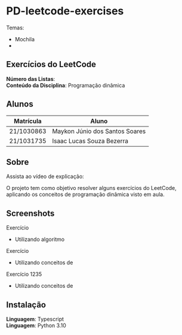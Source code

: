 # PD-leetcode-exercises

Temas:

-  Mochila
-  


## Exercícios do LeetCode

**Número das Listas**:  <br>
**Conteúdo da Disciplina**: Programação dinâmica<br>

## Alunos

| Matrícula  | Aluno                          |
| ---------- | ------------------------------ |
| 21/1030863 | Maykon Júnio dos Santos Soares |
| 21/1031735 | Isaac Lucas Souza Bezerra      |

## Sobre

Assista ao vídeo de explicação: 

O projeto tem como objetivo resolver alguns exercícios do LeetCode, aplicando os conceitos de programação dinâmica visto em aula.

## Screenshots
Exercício 
-  Utilizando algoritmo 



Exercício
- Utilizando conceitos de 


Exercício 1235
- Utilizando conceitos de 

## Instalação

**Linguagem**: Typescript<br>
**Linguagem**: Python 3.10<br>
